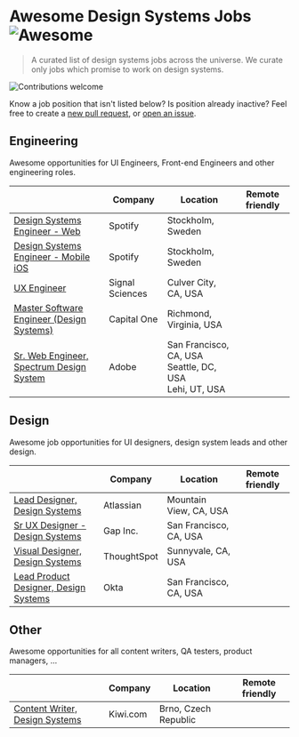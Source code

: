 # Awesome Design Systems Jobs ![Awesome](https://camo.githubusercontent.com/13c4e50d88df7178ae1882a203ed57b641674f94/68747470733a2f2f63646e2e7261776769742e636f6d2f73696e647265736f726875732f617765736f6d652f643733303566333864323966656437386661383536353265336136336531353464643865383832392f6d656469612f62616467652e737667)
> A curated list of design systems jobs across the universe. We curate only jobs which promise to work on design systems.

![Contributions welcome](https://camo.githubusercontent.com/9c8a9bb0456c3bff0d34d8ea66071420f1ab2c44/68747470733a2f2f696d672e736869656c64732e696f2f62616467652f436f6e747269627574696f6e732d77656c636f6d652d626c75652e737667 "Contributions welcome")

Know a job position that isn't listed below? Is position already inactive? Feel free to create a [new pull request](https://github.com/darkwindcz/awesome-design-systems-jobs/pulls), or [open an issue](https://github.com/darkwindcz/awesome-design-systems-jobs/issues/new).

## Engineering
Awesome opportunities for UI Engineers, Front-end Engineers and other engineering roles. 

|  | Company | Location | Remote friendly |
|----------|---------|----------|----------|
|[Design Systems Engineer - Web](https://www.spotifyjobs.com/job/design-systems-engineer-web-oron9fwv/)|Spotify|Stockholm, Sweden||
|[Design Systems Engineer - Mobile iOS](https://www.spotifyjobs.com/job/design-systems-engineer-mobile-ios-oqiu7fwt/)|Spotify|Stockholm, Sweden||
|[UX Engineer](https://www.signalsciences.com/careers/ux-engineer/)|Signal Sciences| Culver City, CA, USA||
|[Master Software Engineer (Design Systems)](https://www.capitalonecareers.com/job/richmond/master-software-engineer-design-systems/1732/11139150)|Capital One| Richmond, Virginia, USA||
|[Sr. Web Engineer, Spectrum Design System](https://adobe.wd5.myworkdayjobs.com/en-US/external_experienced/job/San-Francisco/Sr-Web-Engineer--Spectrum-Design-System_69532)|Adobe| San Francisco, CA, USA<br>Seattle, DC, USA<br>Lehi, UT, USA||

## Design
Awesome job opportunities for UI designers, design system leads and other design.

|  | Company | Location | Remote friendly |
|----------|---------|----------|----------|
|[Lead Designer, Design Systems](https://jobs.lever.co/atlassian/7f42feb8-fdfc-41ca-a83d-8fe68216a031)|Atlassian|Mountain View, CA, USA|
|[Sr UX Designer - Design Systems](https://corporate.gapinc.com/en-us/jobs/26/29/sr-ux-designer)|Gap Inc.|San Francisco, CA, USA|
|[Visual Designer, Design Systems](https://www.thoughtspot.com/careers-listing?gh_jid=1583698)|ThoughtSpot|Sunnyvale, CA, USA|
|[Lead Product Designer, Design Systems](https://www.okta.com/company/careers/ux--design/product-designer-design-systems-1557504/)|Okta|San Francisco, CA, USA|

## Other
Awesome opportunities for all content writers, QA testers, product managers, ...

|  | Company | Location | Remote friendly |
|----------|---------|----------|----------|
|[Content Writer, Design Systems](https://jobs.kiwi.com/engineering/design-systems-content-writer/)|Kiwi.com|Brno, Czech Republic||
